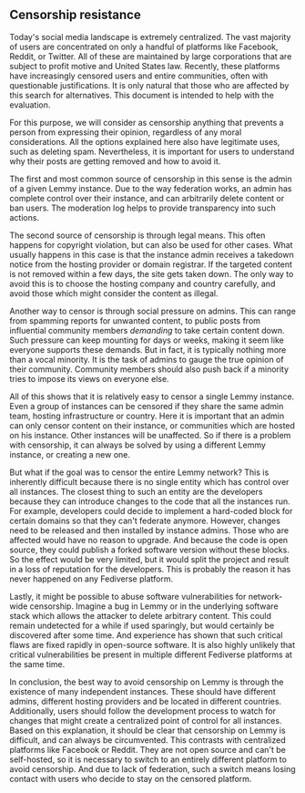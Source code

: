## Censorship resistance

Today's social media landscape is extremely centralized. The vast majority of users are concentrated on only a handful of platforms like Facebook, Reddit, or Twitter. All of these are maintained by large corporations that are subject to profit motive and United States law. Recently, these platforms have increasingly censored users and entire communities, often with questionable justifications. It is only natural that those who are affected by this search for alternatives. This document is intended to help with the evaluation.

For this purpose, we will consider as censorship anything that prevents a person from expressing their opinion, regardless of any moral considerations. All the options explained here also have legitimate uses, such as deleting spam. Nevertheless, it is important for users to understand why their posts are getting removed and how to avoid it.

The first and most common source of censorship in this sense is the admin of a given Lemmy instance. Due to the way federation works, an admin has complete control over their instance, and can arbitrarily delete content or ban users. The moderation log helps to provide transparency into such actions.

The second source of censorship is through legal means. This often happens for copyright violation, but can also be used for other cases. What usually happens in this case is that the instance admin receives a takedown notice from the hosting provider or domain registrar. If the targeted content is not removed within a few days, the site gets taken down. The only way to avoid this is to choose the hosting company and country carefully, and avoid those which might consider the content as illegal.

Another way to censor is through social pressure on admins. This can range from spamming reports for unwanted content, to public posts from influential community members _demanding_ to take certain content down. Such pressure can keep mounting for days or weeks, making it seem like everyone supports these demands. But in fact, it is typically nothing more than a vocal minority. It is the task of admins to gauge the true opinion of their community. Community members should also push back if a minority tries to impose its views on everyone else.

All of this shows that it is relatively easy to censor a single Lemmy instance. Even a group of instances can be censored if they share the same admin team, hosting infrastructure or country. Here it is important that an admin can only censor content on their instance, or communities which are hosted on his instance. Other instances will be unaffected. So if there is a problem with censorship, it can always be solved by using a different Lemmy instance, or creating a new one.

But what if the goal was to censor the entire Lemmy network? This is inherently difficult because there is no single entity which has control over all instances. The closest thing to such an entity are the developers because they can introduce changes to the code that all the instances run. For example, developers could decide to implement a hard-coded block for certain domains so that they can't federate anymore. However, changes need to be released and then installed by instance admins. Those who are affected would have no reason to upgrade. And because the code is open source, they could publish a forked software version without these blocks. So the effect would be very limited, but it would split the project and result in a loss of reputation for the developers. This is probably the reason it has never happened on any Fediverse platform.

Lastly, it might be possible to abuse software vulnerabilities for network-wide censorship. Imagine a bug in Lemmy or in the underlying software stack which allows the attacker to delete arbitrary content. This could remain undetected for a while if used sparingly, but would certainly be discovered after some time. And experience has shown that such critical flaws are fixed rapidly in open-source software. It is also highly unlikely that critical vulnerabilities be present in multiple different Fediverse platforms at the same time.

In conclusion, the best way to avoid censorship on Lemmy is through the existence of many independent instances. These should have different admins, different hosting providers and be located in different countries. Additionally, users should follow the development process to watch for changes that might create a centralized point of control for all instances. Based on this explanation, it should be clear that censorship on Lemmy is difficult, and can always be circumvented. This contrasts with centralized platforms like Facebook or Reddit. They are not open source and can't be self-hosted, so it is necessary to switch to an entirely different platform to avoid censorship. And due to lack of federation, such a switch means losing contact with users who decide to stay on the censored platform.

